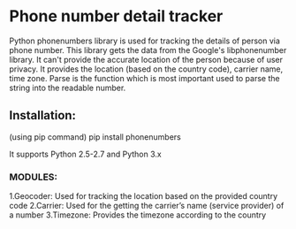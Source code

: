 # Phone number detail tracker
Python phonenumbers library is used for tracking the details of person via phone number. This library gets the data from the Google's libphonenumber library.
It can't provide the accurate location of the person because of user privacy. It provides the location (based on the country code), carrier name, time zone.
Parse is the function which is most important used to parse the string into the readable number.

## Installation:
(using pip command) 
pip install phonenumbers

It supports Python 2.5-2.7 and Python 3.x 

### MODULES:
1.Geocoder: Used for tracking the location based on the provided country code
2.Carrier: Used for the getting the carrier’s name (service provider) of a number
3.Timezone: Provides the timezone according to the country 
